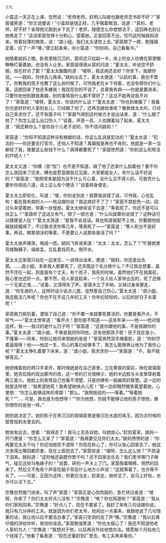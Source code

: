     三九 

   小蛮这一天正在上课，忽然说：“老师老师，赶明儿叫娘也跟老师念书好不好？”家茵强笑道：“你又说傻话！”小蛮却是很正经，几乎噙着眼泪，说道：“真的，老师，好不好？省得她又跑到乡下去了！老师，随便怎么你想想法子，这回再也别让她再走了！”这话家茵觉得十分刺心，望着她，正是回答不出，恰巧这时候姚妈进来，带着轻薄的微笑，说：“虞小姐，我们太太请您上去。”家茵楞了一楞，勉强镇定着，应了一声“噢，”便立起身来，向小蛮道：“你别闹，自己看看书。”

   她随着姚妈上楼。卧房里暗沉沉的，窗帘还只拉起一半，床上的女人彷佛在那里眼睁睁打量着她。也没有人让坐。家茵装得很从容的问道：“夏太太，听说您不舒服，现在好点了罢？”夏太太酸酸的道：“嗳呀，我这病还会好？你坐下，我跟你说。——姚妈，你待会儿再来。”姚妈出去了，夏太太便道：“以前的事，我也不管了。你教我的孩子也教了这么些时候了，可怜我老在乡下待着，也没有碍你们什么事，这趟回来了他还多嫌我！我现在别的不说了，总算我有病——你就是要进来，只要你劝他别跟我离婚，别的事情我什么都不管好了！这总不能再说我不对了！”家茵道：“嗳呀，夏太太，你说的什么话？”夏太太道：“你也别害臊了！我看你也是好好的人家的女儿，已经跟了他了，还再去嫁给谁呢？像我做太太的，已经自己来求你了，还不有面子吗？”家茵气得到这时候方才说出话来，道：“什么跟了他了？你怎么这么出口伤人？”说着，声音一高，人也跟着站了起来。夏太太道：“我还赖你么？是你自个儿老子说的，你不信问姚妈！”

   家茵道：“你知不知道这种没有根据的话，你这么乱说是犯法的？”夏太太道：“犯法的——你还要去打官司，还怕人不知道？离婚我是再也不肯的，他就是一家一当都给了我，我要这么些钱干什么？病得都要死了！”家茵愤然道：“你别这么死呀活的吓唬人！”

   夏太太又道：“你横（音“恒”）也不是不知道，跟了他了还拿什么掐着他？要不你怎么我回来了还来，横也是愿意跟我见见面，大家都是女人，有什么话不好说的？”家茵道：“我照常来是因为没干什么亏心事，没什么见不得人的。可我凭什么要听你胡说八道，说上这么些个瞎话？”说着转身便走。

   夏太太立即软化，叫道：“嗳，你别走别走！就算我说错了话，可怜我，心也乱啦！看在我有病的人——他没跟你说？我这病好不了了！”家茵不禁脸色一动，回过头来望着她，带着一丝惶惑。夏太太继续说下去道：“等我死了，你还不是可以扶正么？”家茵听了这话又有气，顿了一顿方道：“什么叫就算你说错了？这种话可以随便说人哒？”夏太太哭道：“是我不会说话。我也知道我配不上他，你要跟他结婚就结婚得了，不过我求求你等几年，等我死了——”家茵道：“等人死也不是好事。再说，糊里胡涂的等着，不更要让人说那些废话了吗？”

   夏太太放声痛哭，喘成一团。姚妈飞奔进来道：“太太：太太，怎么了？”忙替她里背揉胸脯子，端痰盂，又乱着找药丸，倒开水。

   夏太太见家茵只站在一边发怔，一说得出话来，便道：“姚妈，你还是出去罢。……虞小姐，本来我人都要死了，还贪图这个名分做什么？不过我总想着，虽然不住在一起，到底我有个丈夫，有个孩子，我死的时候，虽然他们不在我面前，我心里也还好一点。要不然，给人家说起来，一个女人给人家休出去的，死了还做一个无家之鬼……”说着，又哭得失了声。家茵木立了半晌，又掉过身来要走，道：“你生病的人，这样的话少说点儿罢。徒然惹自己伤心。”夏太太道：“虞小姐，我还能活几年呢？你也不在乎这几年的工夫！你年纪轻轻的，以后的好日子长着呢！”

   家茵极力抵抗着，激恼了自己道：“你不要一来就要死要活的，你要是看开点，不呕气——”夏太太惨笑道：“看开点！那你是不知道——这些年来——他——他对我这样，我——我过的是什么日子呵！”家茵道：“这是你跟他的事，不是我跟你的事。”夏太太道：“虞小姐，不单是我同你同他，还有他那孩子呢！孩子现在是小，不懂事——将来，你别让她将来恨她的爸爸！”家茵突然双手掩着脸，道：“你别尽着逼我呀！他——他这一生，伤心的事已经够多了，我怎么能够再让他为了我伤心呢？”夏太太挣扎着要下床来，道：“虞小姐，我求求你——”家茵道：“不，我不能够答应。”

   她把掩着脸的两只手拿开，那时候她是在自己家里，立在黄昏的窗前，映在玻璃窗里，她背后隐约现出都市的夜，这一带的灯光很稀少，她的半边脸与头发里穿射着两三星火。她脸上的表情自己也看不清楚，只是彷佛有一股幽冥的智慧。这一边的她是这样想：“我希望她死！我希望她快点儿死！”那一边却黯然微笑着望着她，心里想：“你怎么能够这样的卑鄙！”那么，“我照她说的——等着。”“等着她死？”“……可是，我也是为他想呀！”“你为他想，你就不能够让他的孩子恨他，像你恨你的爸爸一样。”

   她到底决定了。她的影子在黑沉沉的玻璃窗里是像沉在水底的珠玉，因为古时候的盟誓投到水里去的。

   她匆匆出去，想着：“我得走了！我马上去告诉她，叫她放心。”赶到夏家，姚妈一开门便道：“你怎么又来了？”家茵道：“我再要见见你们太太。”姚妈愤愤的道：“你再要见太太干吗？你还怕她死不透呀？你现在称心了，你可以放心回家去了。她这次发得比哪回都厉害，现在上医院去了。”家茵惊道：“嗳呀，怎么这么快？”不禁滚下泪来。姚妈道：“这时候还装腔作势干吗？还不回家去乐去？我们老爷哪门子晦气，碰见这些乌龟婊子的！”说罢，砰的一声关上了门。家茵揩着眼睛，惘然的回来了。然后又不免有个声音在脑子背后什么地方小声说：“这就等着了。也许等不长了。——可是，正因为这样，你更应当走，赶紧走，她听见了，会马上好些，也许可以活下去。”

   宗豫忽然推门进来，叫了声“家茵！”家茵正是心惊肉跳的，急忙转过身道：“嗳呀，你来了？你们太太好点儿没有？”宗豫道：“咦？你也知道啦？”家茵道：“我从你们家刚回来。”宗豫道：“好点儿了，现在不要紧了。我赶了来有几句话跟你说，我只有几分钟的工夫。就是因为你们老太爷，他闹出一点事来，我跟他说了几句很重的话，我让他以后不要去办事了。”家茵只空洞的说了声“噢。”宗豫道：“我以后再仔细的讲给你听，我怕你误会。”家茵勉强笑道：“你也太细心了！我还不知道他老人家的为人！”宗豫道：“我想对于他，以后再另外给他想办法。情愿每个月贴他几个钱得了。”他看了看表道：“现在还要赶到厂里去，有工夫再来看你。”

